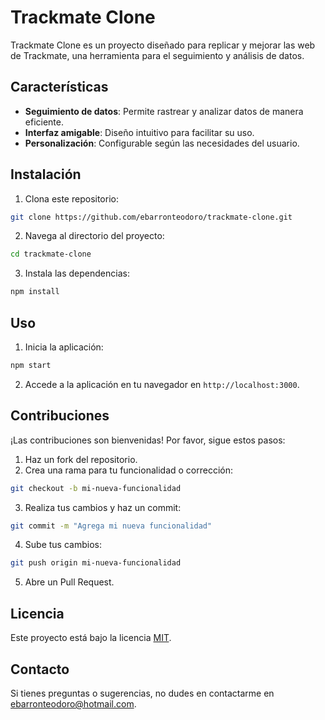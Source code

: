 # Trackmate Clone

Trackmate Clone es un proyecto diseñado para replicar y mejorar las web de Trackmate, una herramienta para el seguimiento y análisis de datos.

## Características

- **Seguimiento de datos**: Permite rastrear y analizar datos de manera eficiente.
- **Interfaz amigable**: Diseño intuitivo para facilitar su uso.
- **Personalización**: Configurable según las necesidades del usuario.

## Instalación

1. Clona este repositorio:

```bash
git clone https://github.com/ebarronteodoro/trackmate-clone.git
```

2. Navega al directorio del proyecto:

```bash
cd trackmate-clone
```

3. Instala las dependencias:

```bash
npm install
```

## Uso

1. Inicia la aplicación:

```bash
npm start
```

2. Accede a la aplicación en tu navegador en `http://localhost:3000`.

## Contribuciones

¡Las contribuciones son bienvenidas! Por favor, sigue estos pasos:

1. Haz un fork del repositorio.
2. Crea una rama para tu funcionalidad o corrección:

```bash
git checkout -b mi-nueva-funcionalidad
```

3. Realiza tus cambios y haz un commit:

```bash
git commit -m "Agrega mi nueva funcionalidad"
```

4. Sube tus cambios:

```bash
git push origin mi-nueva-funcionalidad
```

5. Abre un Pull Request.

## Licencia

Este proyecto está bajo la licencia [MIT](LICENSE).

## Contacto

Si tienes preguntas o sugerencias, no dudes en contactarme en [ebarronteodoro@hotmail.com](mailto:ebarronteodoro@hotmail.com).
